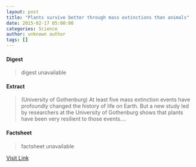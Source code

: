 ```yaml
---
layout: post
title: "Plants survive better through mass extinctions than animals"
date: 2015-02-17 05:00:00
categories: Science
author: unknown author
tags: []
---
```



#### Digest
>digest unavailable

#### Extract
>(University of Gothenburg) At least five mass extinction events have profoundly changed the history of life on Earth. But a new study led by researchers at the University of Gothenburg shows that plants have been very resilient to those events....

#### Factsheet
>factsheet unavailable

[Visit Link](http://www.eurekalert.org/pub_releases/2015-02/uog-psb021715.php)


